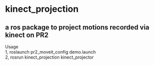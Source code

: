 # kinect_projection
a ros package to project motions recorded via kinect on PR2
-------------------------
Usage  
1, roslaunch pr2_moveit_config demo.launch  
2, rosrun kinect_projection kinect_projector  
